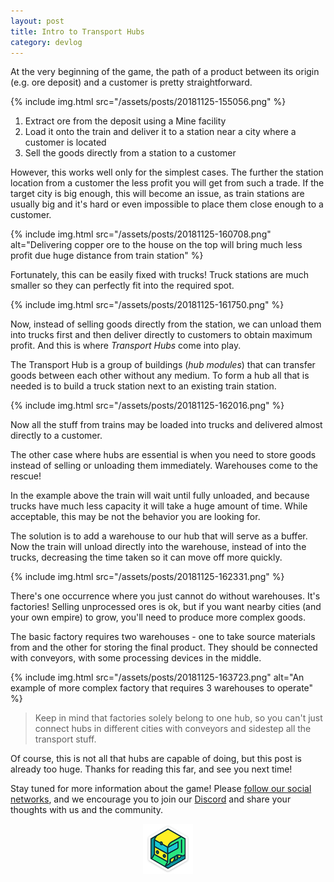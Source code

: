 ```yaml
---
layout: post
title: Intro to Transport Hubs
category: devlog
---
```


At the very beginning of the game, the path of a product between its origin (e.g. ore deposit) and a customer is pretty straightforward.

{% include img.html src="/assets/posts/20181125-155056.png" %}

1. Extract ore from the deposit using a Mine facility
2. Load it onto the train and deliver it to a station near a city where a customer is located
3. Sell the goods directly from a station to a customer

However, this works well only for the simplest cases. The further the station location from a customer the less profit you will get from such a trade. If the target city is big enough, this will become an issue, as train stations are usually big and it's hard or even impossible to place them close enough to a customer.

{% include img.html src="/assets/posts/20181125-160708.png" alt="Delivering copper ore to the house on the top will bring much less profit due huge distance from train station" %}

Fortunately, this can be easily fixed with trucks! Truck stations are much smaller so they can perfectly fit into the required spot.

{% include img.html src="/assets/posts/20181125-161750.png" %}

Now, instead of selling goods directly from the station, we can unload them into trucks first and then deliver directly to customers to obtain maximum profit. And this is where *Transport Hubs* come into play.

The Transport Hub is a group of buildings (*hub modules*) that can transfer goods between each other without any medium. To form a hub all that is needed is to build a truck station next to an existing train station.

{% include img.html src="/assets/posts/20181125-162016.png" %}

Now all the stuff from trains may be loaded into trucks and delivered almost directly to a customer.

The other case where hubs are essential is when you need to store goods instead of selling or unloading them immediately. Warehouses come to the rescue!

In the example above the train will wait until fully unloaded, and because trucks have much less capacity it will take a huge amount of time. While acceptable, this may be not the behavior you are looking for.

The solution is to add a warehouse to our hub that will serve as a buffer. Now the train will unload directly into the warehouse, instead of into the trucks, decreasing the time taken so it can move off more quickly.

{% include img.html src="/assets/posts/20181125-162331.png" %}

There's one occurrence where you just cannot do without warehouses. It's factories! Selling unprocessed ores is ok, but if you want nearby cities (and your own empire) to grow, you'll need to produce more complex goods.

The basic factory requires two warehouses - one to take source materials from and the other for storing the final product. They should be connected with conveyors, with some processing devices in the middle.

{% include img.html src="/assets/posts/20181125-163723.png" alt="An example of more complex factory that requires 3 warehouses to operate" %}

> Keep in mind that factories solely belong to one hub, so you can't just connect hubs in different cities with conveyors and sidestep all the transport stuff.

Of course, this is not all that hubs are capable of doing, but this post is already too huge. Thanks for reading this far, and see you next time!

Stay tuned for more information about the game! Please [follow our social networks](/contacts), and we encourage you to join our [Discord](http://discord.gg/64KPWd5) and share your thoughts with us and the community.

<div style="text-align: center">
    <img style="width: 80px;" src="/assets/outlined-33-shadow.png"/>
</div>